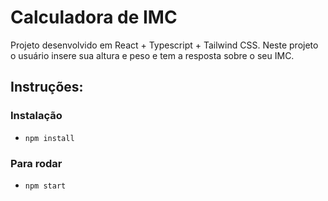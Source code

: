# Calculadora de IMC

Projeto desenvolvido em React + Typescript + Tailwind CSS. Neste projeto o usuário insere sua altura e peso e tem a resposta sobre o seu IMC.

## Instruções:

### Instalação

- `npm install`

### Para rodar

- `npm start`